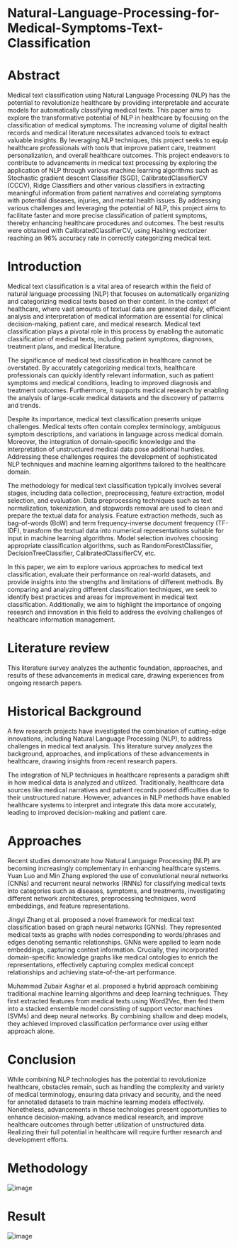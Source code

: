 # Natural-Language-Processing-for-Medical-Symptoms-Text-Classification
# Abstract  
Medical text classification using Natural Language Processing (NLP) has the potential to revolutionize healthcare by providing interpretable and accurate models for automatically classifying medical texts. This paper aims to explore the transformative potential of NLP in healthcare by focusing on the classification of medical symptoms. The increasing volume of digital health records and medical literature necessitates advanced tools to extract valuable insights. By leveraging NLP techniques, this project seeks to equip healthcare professionals with tools that improve patient care, treatment personalization, and overall healthcare outcomes. This project endeavors to contribute to advancements in medical text processing by exploring the application of NLP through various machine learning algorithms such as Stochastic gradient descent Classifier (SGD), CalibratedClassifierCV (CCCV), Ridge Classifiers and other various classifiers in extracting meaningful information from patient narratives and correlating symptoms with potential diseases, injuries, and mental health issues. By addressing various challenges and leveraging the potential of NLP, this project aims to facilitate faster and more precise classification of patient symptoms, thereby enhancing healthcare procedures and outcomes. The best results were obtained with CalibratedClassifierCV, using Hashing vectorizer reaching an 96% accuracy rate in correctly categorizing medical text.  

# Introduction  
  
Medical text classification is a vital area of research within the field of natural language processing (NLP) that focuses on automatically organizing and categorizing medical texts based on their content. In the context of healthcare, where vast amounts of textual data are generated daily, efficient analysis and interpretation of medical information are essential for clinical decision-making, patient care, and medical research. Medical text classification plays a pivotal role in this process by enabling the automatic classification of medical texts, including patient symptoms, diagnoses, treatment plans, and medical literature.  
  
The significance of medical text classification in healthcare cannot be overstated. By accurately categorizing medical texts, healthcare professionals can quickly identify relevant information, such as patient symptoms and medical conditions, leading to improved diagnosis and treatment outcomes. Furthermore, it supports medical research by enabling the analysis of large-scale medical datasets and the discovery of patterns and trends.  
  
Despite its importance, medical text classification presents unique challenges. Medical texts often contain complex terminology, ambiguous symptom descriptions, and variations in language across medical domain. Moreover, the integration of domain-specific knowledge and the interpretation of unstructured medical data pose additional hurdles. Addressing these challenges requires the development of sophisticated NLP techniques and machine learning algorithms tailored to the healthcare domain.  
  
The methodology for medical text classification typically involves several stages, including data collection, preprocessing, feature extraction, model selection, and evaluation. Data preprocessing techniques such as text normalization, tokenization, and stopwords removal are used to clean and prepare the textual data for analysis. Feature extraction methods, such as bag-of-words (BoW) and term frequency-inverse document frequency (TF-IDF), transform the textual data into numerical representations suitable for input in machine learning algorithms. Model selection involves choosing appropriate classification algorithms, such as RandomForestClassifier, DecisionTreeClassifier, CalibratedClassifierCV, etc.
  
In this paper, we aim to explore various approaches to medical text classification, evaluate their performance on real-world datasets, and provide insights into the strengths and limitations of different methods. By comparing and analyzing different classification techniques, we seek to identify best practices and areas for improvement in medical text classification. Additionally, we aim to highlight the importance of ongoing research and innovation in this field to address the evolving challenges of healthcare information management.  

# Literature review 
 
This literature survey analyzes the authentic foundation, approaches, and results of these advancements in medical care, drawing experiences from ongoing research papers. 
 
# Historical Background 
 
A few research projects have investigated the combination of cutting-edge innovations, including Natural Language Processing (NLP), to address challenges in medical text analysis. This literature survey analyzes the background, approaches, and implications of these advancements in healthcare, drawing insights from recent research papers. 
 
The integration of NLP techniques in healthcare represents a paradigm shift in how medical data is analyzed and utilized. Traditionally, healthcare data sources like medical narratives and patient records posed difficulties due to their unstructured nature. However, advances in NLP methods have enabled healthcare systems to interpret and integrate this data more accurately, leading to improved decision-making and patient care. 
 
# Approaches   
 
Recent studies demonstrate how Natural Language Processing (NLP) are becoming increasingly complementary in enhancing healthcare systems. Yuan Luo and Min Zhang explored the use of convolutional neural networks (CNNs) and recurrent neural networks (RNNs) for classifying medical texts into categories such as diseases, symptoms, and treatments, investigating different network architectures, preprocessing techniques, word embeddings, and feature representations. 
 
Jingyi Zhang et al. proposed a novel framework for medical text classification based on graph neural networks (GNNs). They represented medical texts as graphs with nodes corresponding to words/phrases and edges denoting semantic relationships. GNNs were applied to learn node embeddings, capturing context information. Crucially, they incorporated domain-specific knowledge graphs like medical ontologies to enrich the representations, effectively capturing complex medical concept relationships and achieving state-of-the-art performance. 
 
Muhammad Zubair Asghar et al. proposed a hybrid approach combining traditional machine learning algorithms and deep learning techniques. They first extracted features from medical texts using Word2Vec, then fed them into a stacked ensemble model consisting of support vector machines (SVMs) and deep neural networks. By combining shallow and deep models, they achieved improved classification performance over using either approach alone. 
 
# Conclusion 
 
While combining NLP technologies has the potential to revolutionize healthcare, obstacles remain, such as handling the complexity and variety of medical terminology, ensuring data privacy and security, and the need for annotated datasets to train machine learning models effectively. Nonetheless, advancements in these technologies present opportunities to enhance decision-making, advance medical research, and improve healthcare outcomes through better utilization of unstructured data. Realizing their full potential in healthcare will require further research and development efforts. 

# Methodology 
![image](https://github.com/Himanshu300703/Natural-Language-Processing-for-Medical-Symptoms-Text-Classification/assets/91286198/b00f4816-3dac-4d82-a0a2-09402179e71d)


# Result
![image](https://github.com/Himanshu300703/Natural-Language-Processing-for-Medical-Symptoms-Text-Classification/assets/91286198/2d0a4353-cb78-4f9a-a7a1-8c0df44fa80c)

